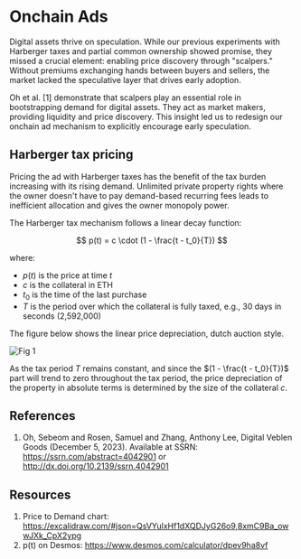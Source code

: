 # Onchain Ads

Digital assets thrive on speculation. While our previous experiments with
Harberger taxes and partial common ownership showed promise, they missed a
crucial element: enabling price discovery through "scalpers." Without premiums
exchanging hands between buyers and sellers, the market lacked the speculative
layer that drives early adoption.

Oh et al. [1] demonstrate that scalpers play an essential role in bootstrapping
demand for digital assets. They act as market makers, providing liquidity and
price discovery. This insight led us to redesign our onchain ad mechanism to
explicitly encourage early speculation.

## Harberger tax pricing

Pricing the ad with Harberger taxes has the benefit of the tax burden
increasing with its rising demand. Unlimited private property rights where the
owner doesn't have to pay demand-based recurring fees leads to inefficient
allocation and gives the owner monopoly power. 

The Harberger tax mechanism follows a linear decay function:

$$
p(t) = c \cdot (1 - \frac{t - t_0}{T})
$$

where:
- $p(t)$ is the price at time $t$
- $c$ is the collateral in ETH
- $t_0$ is the time of the last purchase
- $T$ is the period over which the collateral is fully taxed, e.g., 30 days in
  seconds (2,592,000)

The figure below shows the linear price depreciation, dutch auction style.

![Fig 1](https://github.com/user-attachments/assets/353a64a7-406c-4197-bfcb-ca7a7a4c4315)

As the tax period $T$ remains constant, and since the $(1 - \frac{t - t_0}{T})$
part will trend to zero throughout the tax period, the price depreciation of
the property in absolute terms is determined by the size of the collateral $c$.



## References 

1. Oh, Sebeom and Rosen, Samuel and Zhang, Anthony Lee, Digital Veblen Goods
   (December 5, 2023). Available at SSRN: https://ssrn.com/abstract=4042901 or
   http://dx.doi.org/10.2139/ssrn.4042901

## Resources

1. Price to Demand chart: https://excalidraw.com/#json=QsVYulxHf1dXQDJyG26o9,8xmC9Ba_owwJXk_CpX2ypg
2. p(t) on Desmos: https://www.desmos.com/calculator/dpev9ha8vf
